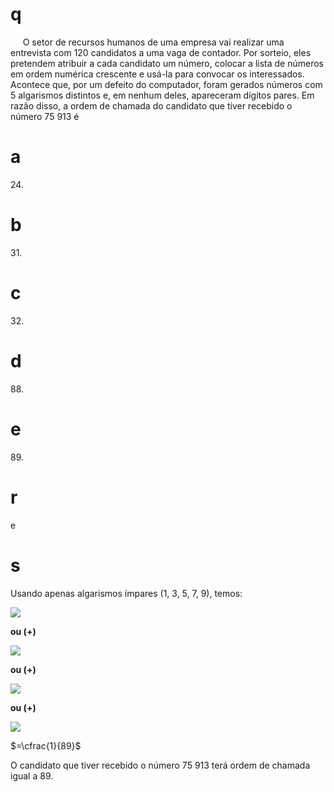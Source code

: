 # q
     O setor de recursos humanos de uma empresa vai realizar uma entrevista com 120 candidatos a uma vaga de contador. Por sorteio, eles pretendem atribuir a cada candidato um número, colocar a lista de números em ordem numérica crescente e usá-la para convocar os interessados. Acontece que, por um defeito do computador, foram gerados números com 5 algarismos distintos e, em nenhum deles, apareceram dígitos pares. Em razão disso, a ordem de chamada do candidato que tiver recebido o número 75 913 é

# a
24\.

# b
31\.

# c
32\.

# d
88\.

# e
89\.

# r
e

# s
Usando apenas algarismos ímpares (1, 3, 5, 7, 9), temos:

![](https://firebasestorage.googleapis.com/v0/b/firebase-enemio.appspot.com/o/questoes%2F895%2Fb48e5c42-e69f-bebf-79b6-95f88c6569cf.png?alt=media\&token=49e84f1e-351c-4dae-9716-a84f29db1195)

**ou (+)**

![](https://firebasestorage.googleapis.com/v0/b/firebase-enemio.appspot.com/o/questoes%2F895%2F7905ab96-bfcb-f9a3-4050-2878f06a9c59.png?alt=media\&token=2c8701ea-3418-4470-adaa-5d58ca05ffbe)

**ou (+)**

**![](https://firebasestorage.googleapis.com/v0/b/firebase-enemio.appspot.com/o/questoes%2F895%2F5b7a17c6-c807-0bf5-1273-701f4cc229f9.png?alt=media\&token=195089b5-3fe6-41da-bd34-288878de1422)**

**ou (+)**

![](https://firebasestorage.googleapis.com/v0/b/firebase-enemio.appspot.com/o/questoes%2F895%2F46c2de1e-5172-541c-772a-a18352a99d4c.png?alt=media\&token=975dfdaf-d119-494c-aad4-97d93afc08b6)

$=\cfrac{1}{89}$

O candidato que tiver recebido o número 75 913 terá ordem de chamada igual a 89.
